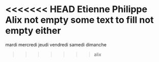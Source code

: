 <<<<<<< HEAD
Etienne Philippe Alix
not empty
some 
text
to fill
not empty either
=======

mardi
mercredi
jeudi
vendredi 
samedi 
dimanche



>>>>>>> alix
